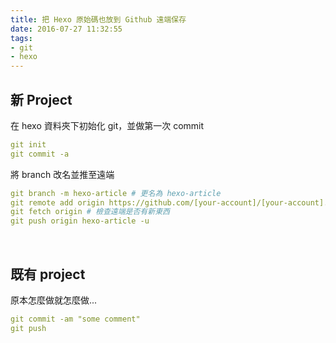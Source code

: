 ```yaml
---
title: 把 Hexo 原始碼也放到 Github 遠端保存
date: 2016-07-27 11:32:55
tags:
- git
- hexo
---
```


## 新 Project

在 hexo 資料夾下初始化 git，並做第一次 commit

``` yml
git init
git commit -a
```

<!-- more -->

將 branch 改名並推至遠端

``` yml
git branch -m hexo-article # 更名為 hexo-article
git remote add origin https://github.com/[your-account]/[your-account].github.io
git fetch origin # 檢查遠端是否有新東西
git push origin hexo-article -u
```

&nbsp;

## 既有 project

原本怎麼做就怎麼做...
``` yml
git commit -am "some comment"
git push
```

